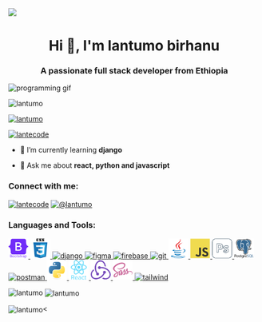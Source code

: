 
<img src="https://www.google.com/url?sa=i&url=https%3A%2F%2Fgithub.com%2Frajeshkumar997&psig=AOvVaw0o0f4pjJxtZDGQrBkQalEH&ust=1706446303907000&source=images&cd=vfe&opi=89978449&ved=0CBAQjRxqFwoTCMDY8qjO_YMDFQAAAAAdAAAAABAF">
<h1 align="center">Hi 👋, I'm lantumo birhanu</h1>
<h3 align="center">A passionate full stack developer from Ethiopia</h3>
<img  src="https://www.google.com/url?sa=i&url=https%3A%2F%2Fgithub.com%2FAnmol-Baranwal%2FCool-GIFs-For-GitHub&psig=AOvVaw15HET7EXhx-ZMqiqx1Pv7o&ust=1706446036657000&source=images&cd=vfe&opi=89978449&ved=0CBIQjRxqFwoTCPiTspPN_YMDFQAAAAAdAAAAABAK" alt="programming gif">

<p align="left"> <img src="https://komarev.com/ghpvc/?username=lantumo&label=Profile%20views&color=0e75b6&style=flat" alt="lantumo" /> </p>

<p align="left"> <a href="https://github.com/ryo-ma/github-profile-trophy"><img src="https://github-profile-trophy.vercel.app/?username=lantumo" alt="lantumo" /></a> </p>

<p align="left"> <a href="https://twitter.com/lantecode" target="blank"><img src="https://img.shields.io/twitter/follow/lantecode?logo=twitter&style=for-the-badge" alt="lantecode" /></a> </p>

- 🌱 I’m currently learning **django**

- 💬 Ask me about **react, python and javascript**

<h3 align="left">Connect with me:</h3>
<p align="left">
<a href="https://twitter.com/lantecode" target="blank"><img align="center" src="https://raw.githubusercontent.com/rahuldkjain/github-profile-readme-generator/master/src/images/icons/Social/twitter.svg" alt="lantecode" height="30" width="40" /></a>
<a href="https://medium.com/@lantumo" target="blank"><img align="center" src="https://raw.githubusercontent.com/rahuldkjain/github-profile-readme-generator/master/src/images/icons/Social/medium.svg" alt="@lantumo" height="30" width="40" /></a>
</p>

<h3 align="left">Languages and Tools:</h3>
<p align="left"> <a href="https://getbootstrap.com" target="_blank" rel="noreferrer"> <img src="https://raw.githubusercontent.com/devicons/devicon/master/icons/bootstrap/bootstrap-plain-wordmark.svg" alt="bootstrap" width="40" height="40"/> </a> <a href="https://www.w3schools.com/css/" target="_blank" rel="noreferrer"> <img src="https://raw.githubusercontent.com/devicons/devicon/master/icons/css3/css3-original-wordmark.svg" alt="css3" width="40" height="40"/> </a> <a href="https://www.djangoproject.com/" target="_blank" rel="noreferrer"> <img src="https://cdn.worldvectorlogo.com/logos/django.svg" alt="django" width="40" height="40"/> </a> <a href="https://www.figma.com/" target="_blank" rel="noreferrer"> <img src="https://www.vectorlogo.zone/logos/figma/figma-icon.svg" alt="figma" width="40" height="40"/> </a> <a href="https://firebase.google.com/" target="_blank" rel="noreferrer"> <img src="https://www.vectorlogo.zone/logos/firebase/firebase-icon.svg" alt="firebase" width="40" height="40"/> </a> <a href="https://git-scm.com/" target="_blank" rel="noreferrer"> <img src="https://www.vectorlogo.zone/logos/git-scm/git-scm-icon.svg" alt="git" width="40" height="40"/> </a> <a href="https://www.java.com" target="_blank" rel="noreferrer"> <img src="https://raw.githubusercontent.com/devicons/devicon/master/icons/java/java-original.svg" alt="java" width="40" height="40"/> </a> <a href="https://developer.mozilla.org/en-US/docs/Web/JavaScript" target="_blank" rel="noreferrer"> <img src="https://raw.githubusercontent.com/devicons/devicon/master/icons/javascript/javascript-original.svg" alt="javascript" width="40" height="40"/> </a> <a href="https://www.photoshop.com/en" target="_blank" rel="noreferrer"> <img src="https://raw.githubusercontent.com/devicons/devicon/master/icons/photoshop/photoshop-line.svg" alt="photoshop" width="40" height="40"/> </a> <a href="https://www.postgresql.org" target="_blank" rel="noreferrer"> <img src="https://raw.githubusercontent.com/devicons/devicon/master/icons/postgresql/postgresql-original-wordmark.svg" alt="postgresql" width="40" height="40"/> </a> <a href="https://postman.com" target="_blank" rel="noreferrer"> <img src="https://www.vectorlogo.zone/logos/getpostman/getpostman-icon.svg" alt="postman" width="40" height="40"/> </a> <a href="https://www.python.org" target="_blank" rel="noreferrer"> <img src="https://raw.githubusercontent.com/devicons/devicon/master/icons/python/python-original.svg" alt="python" width="40" height="40"/> </a> <a href="https://reactjs.org/" target="_blank" rel="noreferrer"> <img src="https://raw.githubusercontent.com/devicons/devicon/master/icons/react/react-original-wordmark.svg" alt="react" width="40" height="40"/> </a> <a href="https://redux.js.org" target="_blank" rel="noreferrer"> <img src="https://raw.githubusercontent.com/devicons/devicon/master/icons/redux/redux-original.svg" alt="redux" width="40" height="40"/> </a> <a href="https://sass-lang.com" target="_blank" rel="noreferrer"> <img src="https://raw.githubusercontent.com/devicons/devicon/master/icons/sass/sass-original.svg" alt="sass" width="40" height="40"/> </a> <a href="https://tailwindcss.com/" target="_blank" rel="noreferrer"> <img src="https://www.vectorlogo.zone/logos/tailwindcss/tailwindcss-icon.svg" alt="tailwind" width="40" height="40"/> </a> </p>

<p><img align="left" src="https://github-readme-stats.vercel.app/api/top-langs?username=lantumo&show_icons=true&locale=en&layout=compact" alt="lantumo" /></p>

<p>&nbsp;<img align="center" src="https://github-readme-stats.vercel.app/api?username=lantumo&show_icons=true&locale=en" alt="lantumo" /></p>

<p><img align="center" src="https://github-readme-streak-stats.herokuapp.com/?user=lantumo&" alt="lantumo" /><
